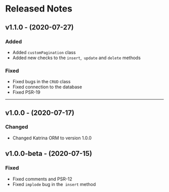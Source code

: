 # Released Notes

## v1.1.0 - (2020-07-27)

### Added

- Added `customPagination` class
- Added new checks to the `insert`,` update` and `delete` methods

### Fixed

- Fixed bugs in the `CRUD` class
- Fixed connection to the database
- Fixed PSR-19
------------------------------------------------------------------------
## v1.0.0 - (2020-07-17)

### Changed

- Changed Katrina ORM to version 1.0.0

## v1.0.0-beta - (2020-07-15)

### Fixed

- Fixed comments and PSR-12
- Fixed `implode` bug in the` insert` method